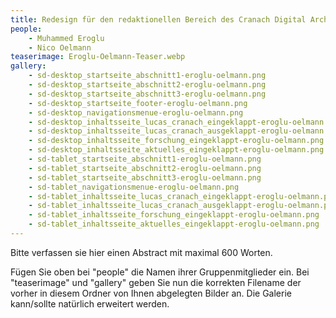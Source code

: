 ```yaml
---
title: Redesign für den redaktionellen Bereich des Cranach Digital Archive
people:
    - Muhammed Eroglu
    - Nico Oelmann
teaserimage: Eroglu-Oelmann-Teaser.webp
gallery:
    - sd-desktop_startseite_abschnitt1-eroglu-oelmann.png
    - sd-desktop_startseite_abschnitt2-eroglu-oelmann.png
    - sd-desktop_startseite_abschnitt3-eroglu-oelmann.png
    - sd-desktop_startseite_footer-eroglu-oelmann.png
    - sd-desktop_navigationsmenue-eroglu-oelmann.png
    - sd-desktop_inhaltsseite_lucas_cranach_eingeklappt-eroglu-oelmann.png
    - sd-desktop_inhaltsseite_lucas_cranach_ausgeklappt-eroglu-oelmann.png
    - sd-desktop_inhaltsseite_forschung_eingeklappt-eroglu-oelmann.png
    - sd-desktop_inhaltsseite_aktuelles_eingeklappt-eroglu-oelmann.png
    - sd-tablet_startseite_abschnitt1-eroglu-oelmann.png
    - sd-tablet_startseite_abschnitt2-eroglu-oelmann.png
    - sd-tablet_startseite_abschnitt3-eroglu-oelmann.png
    - sd-tablet_navigationsmenue-eroglu-oelmann.png
    - sd-tablet_inhaltsseite_lucas_cranach_eingeklappt-eroglu-oelmann.png
    - sd-tablet_inhaltsseite_lucas_cranach_ausgeklappt-eroglu-oelmann.png
    - sd-tablet_inhaltsseite_forschung_eingeklappt-eroglu-oelmann.png
    - sd-tablet_inhaltsseite_aktuelles_eingeklappt-eroglu-oelmann.png
---
```


Bitte verfassen sie hier einen Abstract mit maximal 600 Worten.

Fügen Sie oben bei "people" die Namen ihrer Gruppenmitglieder ein. Bei "teaserimage" und "gallery" geben Sie nun die korrekten Filename der vorher in diesem Ordner von Ihnen abgelegten Bilder an. Die Galerie kann/sollte natürlich erweitert werden.
